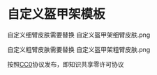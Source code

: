 # 自定义盔甲架模板
自定义细臂皮肤需要替换 自定义盔甲架细臂皮肤.png

自定义粗臂皮肤需要替换 自定义盔甲架粗臂皮肤.png

按照[CC0](https://creativecommons.org/publicdomain/zero/1.0/?use_xbridge3=true&loader_name=forest&need_sec_link=1&sec_link_scene=im)协议发布，即知识共享零许可协议